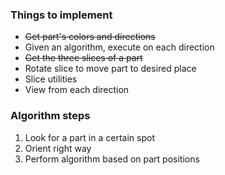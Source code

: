 ﻿### Things to implement
* ~~Get part's colors and directions~~
* Given an algorithm, execute on each direction
* ~~Get the three slices of a part~~
* Rotate slice to move part to desired place
* Slice utilities
* View from each direction

### Algorithm steps
1. Look for a part in a certain spot
2. Orient right way
3. Perform algorithm based on part positions